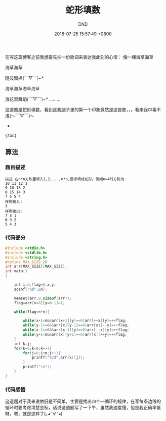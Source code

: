 ﻿---
layout: post
title:  "蛇形填数"
date:   2018-07-25 15:57:49 +0800
categories: C-program-language
tags: C-program-language
img: http://or4d8nhvk.bkt.clouddn.com/18-7-25/43622891.jpg
author: DND
---

在写这篇博客之前我想要先抄一份歌词来表达我此刻的心情：
像一棵海草海草

海草海草

随波飘摇(￣▽￣)~*

海草海草海草海草

浪花里舞蹈(￣▽￣)~*
.........

这道题是蛇形填数，看到这我脑子里的第一个印象竟然是这首歌，，，看来我中毒不浅(～￣▽￣)～ 

* 
{:toc}

## 算法

### 题目描述
```
描述 在n*n方陈里填入1,2,...,n*n,要求填成蛇形。例如n=4时方陈为：
10 11 12 1
9 16 13 2
8 15 14 3
7 6 5 4
样例输入：
3
样例输出：
7 8 1
6 9 2
5 4 3
```

### 代码部分

```c++
#include <stdio.h>
#include <stdlib.h>
#include <string.h>
#define MAX_SIZE 20
int arr[MAX_SIZE][MAX_SIZE];
int main()
{

    int i,n,flag=0,x,y;
    scanf("%d",&n);

    memset(arr,0,sizeof(arr));
    flag=arr[x=0][y=n-1]=1;

    while(flag<n*n){

        while(x+1<n&&arr[x+1][y]==0)arr[++x][y]=++flag;
        while(y-1>=0&&arr[x][y-1]==0)arr[x][--y]=++flag;
        while(x-1>=0&&arr[x-1][y]==0)arr[--x][y]=++flag;
        while(y+1<n&&arr[x][y+1]==0)arr[x][++y]=++flag;
    }
    int k,j;
    for(k=0;k<n;k++){
        for(j=0;j<n;j++){
            printf("%3d",arr[k][j]);
        }
        printf("\n");
    }
}

```
### 代码感悟
这道题对于我来说依旧是不简单，主要是找出四个一循环的规律，在写每条边线的循环时要考虑清楚坐标，话说这道题写了一下午，虽然我速度慢，但是我正确率低呀，嗯，就是这样了(｡◕ˇ∀ˇ◕)

